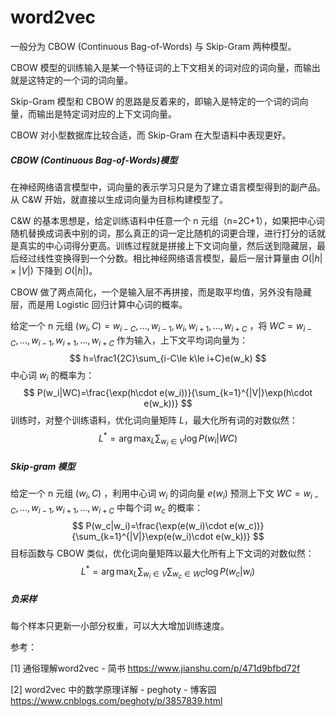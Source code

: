# word2vec

一般分为 CBOW (Continuous Bag-of-Words) 与 Skip-Gram 两种模型。

CBOW 模型的训练输入是某一个特征词的上下文相关的词对应的词向量，而输出就是这特定的一个词的词向量。　

Skip-Gram 模型和 CBOW 的思路是反着来的，即输入是特定的一个词的词向量，而输出是特定词对应的上下文词向量。

CBOW 对小型数据库比较合适，而 Skip-Gram 在大型语料中表现更好。

##### CBOW (Continuous Bag-of-Words)模型

在神经网络语言模型中，词向量的表示学习只是为了建立语言模型得到的副产品。从 C&W 开始，就直接以生成词向量为目标构建模型了。

C&W 的基本思想是，给定训练语料中任意一个 n 元组（n=2C+1），如果把中心词随机替换成词表中别的词，那么真正的词一定比随机的词更合理，进行打分的话就是真实的中心词得分更高。训练过程就是拼接上下文词向量，然后送到隐藏层，最后经过线性变换得到一个分数。相比神经网络语言模型，最后一层计算量由 $O(|h|\times|V|)$ 下降到 $O(|h|)$。

CBOW 做了两点简化，一个是输入层不再拼接，而是取平均值，另外没有隐藏层，而是用 Logistic 回归计算中心词的概率。

给定一个 n 元组 $(w_i,C)=w_{i-C},...,w_{i-1},w_i,w_{i+1},...,w_{i+C}$ ，将 $WC=w_{i-C},...,w_{i-1},w_{i+1},...,w_{i+C}$ 作为输入，上下文平均词向量为：
$$
h=\frac1{2C}\sum_{i-C\le k\le i+C}e(w_k)
$$
中心词 $w_i$ 的概率为：
$$
P(w_i|WC)=\frac{\exp(h\cdot e(w_i))}{\sum_{k=1}^{|V|}\exp(h\cdot e(w_k))}
$$
训练时，对整个训练语料，优化词向量矩阵 $L$，最大化所有词的对数似然：
$$
L^*=\arg\max_L\sum_{w_i\in V}\log P(w_i|WC)
$$


##### Skip-gram 模型

给定一个 n 元组 $(w_i,C)$ ，利用中心词 $w_i$ 的词向量 $e(w_i)$ 预测上下文 $WC=w_{i-C},...,w_{i-1},w_{i+1},...,w_{i+C}$ 中每个词 $w_c$ 的概率：
$$
P(w_c|w_i)=\frac{\exp(e(w_i)\cdot e(w_c))}{\sum_{k=1}^{|V|}\exp(e(w_i)\cdot e(w_k))}
$$
目标函数与 CBOW 类似，优化词向量矩阵以最大化所有上下文词的对数似然：
$$
L^*=\arg\max_L\sum_{w_i\in V}\sum_{w_c\in WC}\log P(w_c|w_i)
$$




##### 负采样

每个样本只更新一小部分权重，可以大大增加训练速度。



参考：

[1] 通俗理解word2vec - 简书
https://www.jianshu.com/p/471d9bfbd72f

[2] word2vec 中的数学原理详解 - peghoty - 博客园
https://www.cnblogs.com/peghoty/p/3857839.html